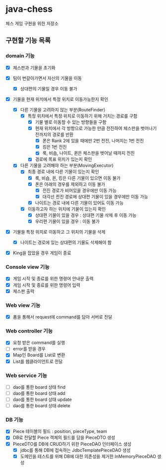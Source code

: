 # java-chess
체스 게임 구현을 위한 저장소

## 구현할 기능 목록

### domain 기능

- [x] 체스판과 기물을 초기화

- [x] 팀이 번갈아가면서 자신의 기물을 이동
    - [x] 상대편의 기물일 경우 이동 불가

- [x] 기물을 현재 위치에서 특정 위치로 이동가능한지 확인
    - [x] 다른 기물을 고려하지 않는 부분(RouteFinder)
        - [x] 특정 위치에서 특정 위치로 이동하기 위해 거치는 경로를 구함
            - [x] 기물 별로 이동할 수 있는 방향들을 구함
            - [x] 현재 위치에서 각 방향으로 가능한 만큼 전진하여 체스판을 벗어나기 전까지의 경로를 반환
                - [x] 폰은 Rank 2에 있을 때에만 2번 전진, 나머지는 1번 전진
                - [x] 킹은 1번 전진
                - [x] 룩, 비숍, 나이트, 퀸은 체스판을 벗어날 때까지 전진
            - [x] 경로에 목표 위치가 있는지 확인
    
    - [x] 다른 기물을 고려해야 하는 부분(MovingExecutor)
        - [x] 최종 경로 내에 다른 기물이 있는지 확인
            - [x] 룩, 비숍, 퀸, 킹은 다른 기물이 있으면 이동 불가
            - [x] 폰은 아래의 경우를 제외하고 이동 불가
                - [x] 전진 경로가 비어있을 경우에만 이동 가능
                - [x] 대각선 전진 경로에 상대편 기물이 있을 경우에만 이동 가능
            - [x] 나이트는 경로 내에 다른 기물이 있어도 이동 가능
        - [x] 이동하고자 하는 위치에 기물이 있는지 확인
            - [x] 상대편 기물이 있을 경우 : 상대편 기물 삭제 후 이동 가능
            - [x] 우리편 기물이 있을 경우 : 이동 불가

- [x] 기물을 특정 위치로 이동하고 그 위치의 기물을 삭제
    - [x] 나이트는 경로에 있는 상대편의 기물도 삭제해야 함

- [x] King을 잡았을 경우 게임이 종료

### Console view 기능
- [x] 게임 시작 및 종료를 위한 명령어 안내문 출력
- [x] 게임 시작 및 종료를 위한 명령어 입력
- [x] 체스판 출력

### Web view 기능
- [x] 폼을 통해서 request에 command를 담아 서버로 전달

### Web controller 기능
- [x] 요청 받은 command를 실행
- [ ] error를 받을 경우 
- [x] Map인 Board를 List<Piece>로 변환
- [x] List<Piece>를 웹클라이언트로 전달

### Web service 기능
- [ ] dao를 통한 board 상태 find
- [ ] dao를 통한 board 상태 add
- [ ] dao를 통한 board 상태 update
- [ ] dao를 통한 board 상태 delete

### DB 기능
- [x] Piece 테이블의 필드 : position, pieceType, team
- [x] DB로 전달할 Piece 객체의 필드를 담을 PieceDTO 생성
- [x] PieceDTO를 DB에 CRUD하기 위한 PieceDAO 인터페이스 생성
    - [x] jdbc를 통해 DB에 접속하는 JdbcTemplatePieceDAO 생성
    - [x] 도메인을 테스트를 위해 DB에 대한 의존성을 제거한 InMemoryPieceDAO 생성